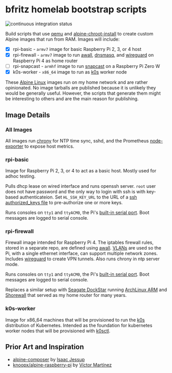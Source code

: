 # bfritz homelab bootstrap scripts

<!-- badges -->
![continuous integration status](https://github.com/bfritz/homelab-bootstrap/actions/workflows/ci.yaml/badge.svg)

Build scripts that use [qemu] and [alpine-chroot-install] to create custom
Alpine images that run from RAM.  Images will include:

* [x] rpi-basic - `armv7` image for basic Raspberry Pi 2, 3, or 4 host
* [x] rpi-firewall - `armv7` image to run [awall], [dnsmasq], and [wireguard] on Raspberry Pi 4 as home router
* [ ] rpi-snapcast - `armhf` image to run [snapcast] on a Raspberry Pi Zero W
* [x] k0s-worker - `x86_64` image to run as [k0s] worker node

These [Alpine Linux] images run on my home network and are rather opinionated.
No image tarballs are published because it is unlikely they would be generally
useful.  However, the scripts that generate them might be interesting to others
and are the main reason for publishing.


## Image Details

### All Images

All images run [chrony] for NTP time sync, sshd, and the Prometheus [node-exporter]
to expose host metrics.

### rpi-basic

Image for Raspberry Pi 2, 3, or 4 to act as a basic host.  Mostly used
for adhoc testing.

Pulls dhcp lease on wired interface and runs openssh server. `root`
user does not have password and the only way to login with ssh is
with key-based authenticateion.  Set `HL_SSH_KEY_URL` to the URL of
a [ssh authorized_keys file] to pre-authorize one or more keys.

Runs consoles on `tty1` and `ttyACM0`, the Pi's [built-in serial port].  Boot
messages are logged to serial console.

### rpi-firewall

Firewall image intended for Raspberry Pi 4.  The iptables firewall rules, stored
in a separate repo, are defined using [awall].   [VLANs] are used so the Pi, with
a single ethernet interface, can support multiple network zones.  Includes
[wireguard] to create VPN tunnels.  Also runs chrony in ntp server mode.

Runs consoles on `tty1` and `ttyACM0`, the Pi's [built-in serial port].  Boot
messages are logged to serial console.

Replaces a similar setup with [Seagate DockStar] running [ArchLinux ARM] and
[Shorewall] that served as my home router for many years.

### k0s-worker

Image for x86_64 machines that will be provisioned to run the [k0s] distribution
of Kubernetes.  Intended as the foundation for kubernetes worker nodes that will
be provisioned with [k0sctl].



## Prior Art and Inspiration

* [alpine-composer](https://github.com/ggpwnkthx/alpine-composer) by [Isaac Jessup](https://github.com/ggpwnkthx)
* [knoopx/alpine-raspberry-pi](https://github.com/knoopx/alpine-raspberry-pi) by [Víctor Martínez](https://github.com/knoopx)


[alpine-chroot-install]: https://github.com/alpinelinux/alpine-chroot-install
[alpine linux]: https://alpinelinux.org/
[archlinux arm]: https://archlinuxarm.org/platforms/armv5/seagate-dockstar
[argocd]: https://argoproj.github.io/argo-cd/
[awall]: https://git.alpinelinux.org/awall/about/
[built-in serial port]: https://pinout.xyz/pinout/uart
[chrony]: https://chrony.tuxfamily.org/
[dnsmasq]: https://thekelleys.org.uk/dnsmasq/doc.html
[k0s]: https://k0sproject.io/
[k0sctl]: https://github.com/k0sproject/k0sctl
[node-exporter]: https://prometheus.io/docs/guides/node-exporter/
[seagate dockstar]: https://www.seagate.com/support/external-hard-drives/network-storage/dockstar/
[shorewall]: https://shorewall.org/
[snapcast]: https://github.com/badaix/snapcast#readme
[ssh authorized_keys file]: https://man.openbsd.org/sshd_config#AuthorizedKeysFile
[qemu]: https://qemu.org/
[vlans]: https://en.wikipedia.org/wiki/Virtual_LAN
[wireguard]: https://www.wireguard.com/
